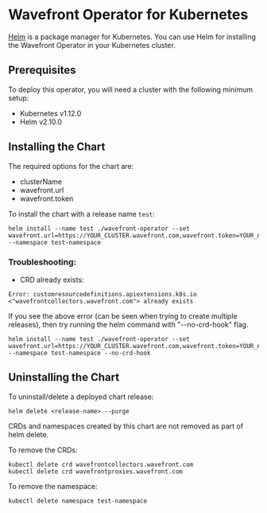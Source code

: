 # Wavefront Operator for Kubernetes

[Helm](https://helm.sh/) is a package manager for Kubernetes. You can use Helm
for installing the Wavefront Operator in your Kubernetes cluster.

## Prerequisites

To deploy this operator, you will need a cluster with the following minimum setup:

* Kubernetes v1.12.0
* Helm v2.10.0

## Installing the Chart
The required options for the chart are:
- clusterName
- wavefront.url
- wavefront.token

To install the chart with a release name `test`:

```
helm install --name test ./wavefront-operator --set wavefront.url=https://YOUR_CLUSTER.wavefront.com,wavefront.token=YOUR_API_TOKEN,clusterName=YOUR_CLUSTER_NAME --namespace test-namespace
```

### Troubleshooting:

- CRD already exists:
```
Error: customresourcedefinitions.apiextensions.k8s.io <"wavefrontcollectors.wavefront.com"> already exists
```

If you see the above error (can be seen when trying to create multiple releases), then try running 
the helm command with "--no-crd-hook" flag.

```
helm install --name test ./wavefront-operator --set wavefront.url=https://YOUR_CLUSTER.wavefront.com,wavefront.token=YOUR_API_TOKEN,clusterName=YOUR_CLUSTER_NAME --namespace test-namespace --no-crd-hook
```

## Uninstalling the Chart
To uninstall/delete a deployed chart release:
```
helm delete <release-name> --purge
```

CRDs and namespaces created by this chart are not removed as part of helm delete.

To remove the CRDs:
```
kubectl delete crd wavefrontcollectors.wavefront.com
kubectl delete crd wavefrontproxies.wavefront.com
```

To remove the namespace:
```
kubectl delete namespace test-namespace
```
